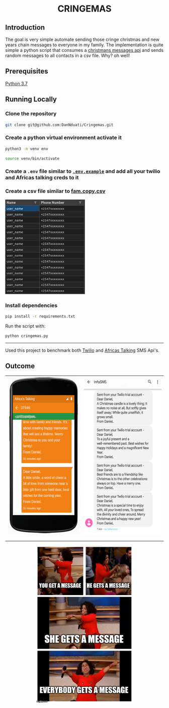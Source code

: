 <h1 align="center">
    <b>CRINGEMAS</b>
</h1>

## Introduction
The goal is very simple automate sending those cringe christmas and new years chain messages to everyone in my family. The implementation is quite simple a python script that consumes a [christmans messages api](https://github.com/babatundelmd/Christmas-Messages-Api) and sends random messages to all contacts in a csv file. Why? oh well!

## Prerequisites
[Python 3.7](https://www.python.org/downloads/)

## Running Locally
### Clone the repository
```bash
git clone git@github.com:DanNduati/Cringemas.git
```
### Create a python virtual environment activate it
```bash
python3 -m venv env
```
```bash
source venv/bin/activate
```
### Create a `.env` file similar to [`.env.example`](https://github.com/DanNduati/) and add all your twilio and Africas talking creds to it

### Create a csv file similar to [fam.copy.csv](https://github.com/DanNduati/)

<img height="300" src="images/workbook.png">

### Install dependencies
```bash
pip install -r requirements.txt
```
Run the script with:
```bash
python cringemas.py
```
----

Used this project to benchmark both [Twilio](https://www.twilio.com/docs/sms/quickstart/python#send-an-outbound-sms-with-python) and [Africas Talking](https://developers.africastalking.com/docs/sms/overview) SMS Api's.

## Outcome
<center>

| <img height="500" src="images/at_sim.png"></img> 	| <img height="500" src="images/twilio.png"></img> 	|
|:----------------------------------------------:	|:----------------------------------------------:	|

</center>

----

<p align="center">
    <img height="500" src="images/haha.jpg"></img>
</p>
